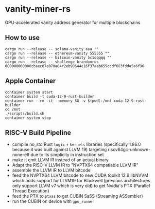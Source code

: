 # vanity-miner-rs
GPU-accelerated vanity address generator for multiple blockchains

## How to use

```shell
cargo run --release -- solana-vanity aaa ""
cargo run --release -- ethereum-vanity 555555 ""
cargo run --release -- bitcoin-vanity bc1qqqqq ""
cargo run --release -- shallenge brandonros 000000000000cbaec87e070a04c2eb90644e16f37aab655ccdf683fdda5a6f96
```

## Apple Container

```shell
container system start
container build -t cuda-12-9-rust-builder
container run --rm -it --memory 8G -v $(pwd):/mnt cuda-12-9-rust-builder
cd /mnt
./scripts/build.sh
container system stop
```

## RISC-V Build Pipeline

* compile no_std Rust `logic` + `kernels` libraries (specifically 1.86.0 because it was built against LLVM 19) targeting riscv64gc-unknown-none-elf due to its simplicity in instruction set
* make it emit LLVM IR instead of an actual binary
* Adapt the RISC-V LLVM IR to "NVPTX64 compatiable LLVM IR"
* assemble the LLVM IR to LLVM bitcode
* feed the NVPTX64 LLVM bitcode to new CUDA toolkit 12.9 libNVVM which adds support for LLVM19 for Blackwell (previous architectures only support LLVM v7 which is very old) to get Nvidia's PTX (Parallel Thread Execution)
* feed the PTX to `ptxas` to get CUBIN SaSS (Streaming ASSembler)
* run the CUBIN on device with `gpu_runner`
